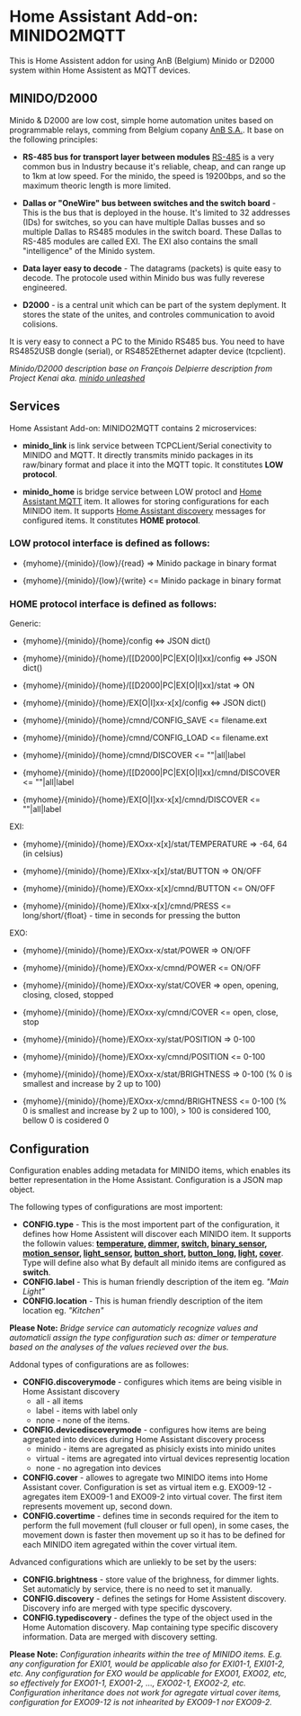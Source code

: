 # Home Assistant Add-on: MINIDO2MQTT

This is Home Assistent addon for using AnB (Belgium) Minido or D2000 system within Home Assistent as MQTT devices. 

## MINIDO/D2000

Minido & D2000 are low cost, simple home automation unites based on programmable relays, comming from Belgium copany [AnB S.A.](http://www.anb-sa.be/). It base on the following principles:

- **RS-485 bus for transport layer between modules** [RS-485](https://en.wikipedia.org/wiki/RS-485) is a very common bus in Industry because it's reliable, cheap, and can range up to 1km at low speed. For the minido, the speed is 19200bps, and so the maximum theoric length is more limited.

- **Dallas or "OneWire" bus between switches and the switch board** - This is the bus that is deployed in the house. It's limited to 32 addresses (IDs) for switches, so you can have multiple Dallas busses and so multiple Dallas to RS485 modules in the switch board. These Dallas to RS-485 modules are called EXI. The EXI also contains the small "intelligence" of the Minido system. 

- **Data layer easy to decode** - The datagrams (packets) is quite easy to decode. The protocole used within Minido bus was fully reverese engineered. 

- **D2000** - is a central unit which can be part of the system deplyment. It stores the state of the unites, and controles communication to avoid colisions.

It is very easy to connect a PC to the Minido RS485 bus. You need to have RS4852USB dongle (serial), or RS4852Ethernet adapter device (tcpclient). 

_Minido/D2000 description base on François Delpierre description from Project Kenai aka. [minido unleashed](https://github.com/radeletp/minido-unleashed)_

## Services

Home Assistant Add-on: MINIDO2MQTT contains 2 microservices:

- **minido_link** is link service between TCPCLient/Serial conectivity to MINIDO and MQTT. It directly transmits minido packages in its raw/binary format and place it into the MQTT topic. It constitutes **LOW protocol**.

- **minido_home** is bridge service between LOW protocl and [Home Assistant MQTT](https://www.home-assistant.io/integrations/mqtt/) item. It allowes for storing configurations for each MINIDO item. It supports [Home Assistant discovery](https://www.home-assistant.io/integrations/mqtt/#mqtt-discovery) messages for configured items. It constitutes **HOME protocol**.



### LOW protocol interface is defined as follows:

- {myhome}/{minido}/{low}/{read} => Minido package in binary format

- {myhome}/{minido}/{low}/{write} <= Minido package in binary format


### HOME protocol interface is defined as follows:

Generic:

- {myhome}/{minido}/{home}/config <=> JSON dict() 

- {myhome}/{minido}/{home}/[[D2000|PC|EX[O|I]xx]/config <=> JSON dict()

- {myhome}/{minido}/{home}/[[D2000|PC|EX[O|I]xx]/stat => ON 

- {myhome}/{minido}/{home}/EX[O|I]xx-x[x]/config <=> JSON dict()

- {myhome}/{minido}/{home}/cmnd/CONFIG_SAVE <= filename.ext

- {myhome}/{minido}/{home}/cmnd/CONFIG_LOAD <= filename.ext

- {myhome}/{minido}/{home}/cmnd/DISCOVER <= ""|all|label

- {myhome}/{minido}/{home}/[[D2000|PC|EX[O|I]xx]/cmnd/DISCOVER <= ""|all|label

- {myhome}/{minido}/{home}/EX[O|I]xx-x[x]/cmnd/DISCOVER <= ""|all|label


EXI:

- {myhome}/{minido}/{home}/EXOxx-x[x]/stat/TEMPERATURE => -64, 64 (in celsius)

- {myhome}/{minido}/{home}/EXIxx-x[x]/stat/BUTTON => ON/OFF

- {myhome}/{minido}/{home}/EXOxx-x[x]/cmnd/BUTTON <= ON/OFF

- {myhome}/{minido}/{home}/EXIxx-x[x]/cmnd/PRESS <= long/short/{float} - time in seconds for pressing the button


EXO:

- {myhome}/{minido}/{home}/EXOxx-x/stat/POWER => ON/OFF

- {myhome}/{minido}/{home}/EXOxx-x/cmnd/POWER <= ON/OFF

- {myhome}/{minido}/{home}/EXOxx-xy/stat/COVER => open, opening, closing, closed, stopped

- {myhome}/{minido}/{home}/EXOxx-xy/cmnd/COVER <= open, close, stop

- {myhome}/{minido}/{home}/EXOxx-xy/stat/POSITION => 0-100

- {myhome}/{minido}/{home}/EXOxx-xy/cmnd/POSITION <= 0-100

- {myhome}/{minido}/{home}/EXOxx-x/stat/BRIGHTNESS => 0-100 (% 0 is smallest and increase by 2 up to 100)

- {myhome}/{minido}/{home}/EXOxx-x/cmnd/BRIGHTNESS <= 0-100 (% 0 is smallest and increase by 2 up to 100), > 100 is considered 100, bellow 0 is cosidered 0


## Configuration

Configuration enables adding metadata for MINIDO items, which enables its better representation in the Home Assistant. Configuration is a JSON map object. 

The following types of configurations are most importent:
- **CONFIG.type** - This is the most importent part of the configuration, it defines how Home Assistent will discover each MINIDO item. It supports the followin values: **[temperature](https://www.home-assistant.io/integrations/cover.mqtt/), [dimmer](https://www.home-assistant.io/integrations/light.mqtt), [switch](https://www.home-assistant.io/integrations/switch.mqtt/), [binary_sensor](https://www.home-assistant.io/integrations/binary_sensor.mqtt/), [motion_sensor](https://www.home-assistant.io/integrations/binary_sensor.mqtt/), [light_sensor](https://www.home-assistant.io/integrations/binary_sensor.mqtt/), [button_short](https://www.home-assistant.io/integrations/button.mqtt/), [button_long](https://www.home-assistant.io/integrations/button.mqtt/), [light](https://www.home-assistant.io/integrations/light.mqtt), [cover](https://www.home-assistant.io/integrations/cover.mqtt/)**. Type will define also what By default all minido items are configured as **switch**.  
- **CONFIG.label** - This is human friendly description of the item eg. _"Main Light"_
- **CONFIG.location** - This is human friendly description of the item location eg. _"Kitchen"_

**Please Note:** _Bridge service can automaticly recognize values and automaticli assign the type configuration such as: dimer or temperature based on the analyses of the values recieved over the bus._

Addonal types of configurations are as followes:
- **CONFIG.discoverymode** - configures which items are being visible in Home Assistant discovery
    - all - all items
    - label - items with label only
    - none - none of the items.
- **CONFIG.devicediscoverymode** - configures how items are being agregated into devices during Home Assistant discovery process
    - minido - items are agregated as phisicly exists into minido unites 
    - virtual - items are agregated into virtual devices representig location
    - none - no agregation into devices
- **CONFIG.cover** - allowes to agregate two MINIDO items into Home Assistant cover. Configuration is set as virtual item e.g. EXO09-12 - agregates item EXO09-1 and EXO09-2 into virtual cover. The first item represents movement up, second down.
- **CONFIG.covertime** - defines time in seconds required for the item to perform the full movement (full clouser or full open), in some cases, the movement down is faster then movement up so it has to be defined for each MINIDO item agregated within the cover virtual item.

Advanced configurations which are unliekly to be set by the users:
- **CONFIG.brightness** - store value of the brighness, for dimmer lights. Set automaticly by service, there is no need to set it manually.
- **CONFIG.discovery** - defines the setings for Home Assistent discovery. Discovery info are merged with type specific dyscovery.
- **CONFIG.typediscovery** - defines the type of the object used in the Home Automation discovery. Map containing type specific discovery information. Data are merged with discovery setting.

**Please Note:** _Configuration inhearits within the tree of MINIDO items. E.g. any configuration for EXI01, would be applicable also for EXI01-1, EXI01-2, etc. Any configuration for EXO would be applicable for EXO01, EXO02, etc, so effectively for EXO01-1, EXO01-2, ..., EXO02-1, EXO02-2, etc. Configuration inheritance does not work for agregate virtual cover items, configuration for EXO09-12 is not inhearited by EXO09-1 nor EXO09-2._ 
